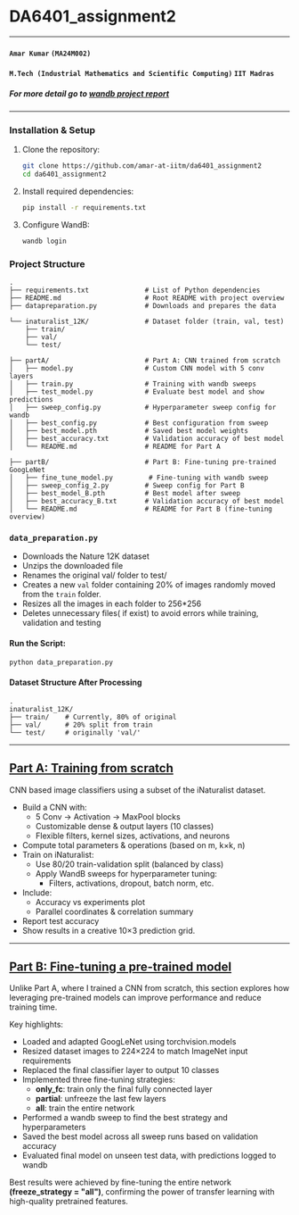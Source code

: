 # DA6401_assignment2
---
#### `Amar Kumar`  `(MA24M002)`
#### `M.Tech (Industrial Mathematics and Scientific Computing)` `IIT Madras`
##### For more detail go to [wandb project report](https://wandb.ai/amar74384-iit-madras/DA6401_assign_2/reports/DA6401-Assignment-2--VmlldzoxMjA0Njg2Ng?accessToken=qkpn51rke34k3nyepwmf0aukpkcrdwq8tattbiaq61jyfvjis6dq0b5jiddgiowb)
---
### Installation & Setup
1. Clone the repository:
   ```bash
   git clone https://github.com/amar-at-iitm/da6401_assignment2
   cd da6401_assignment2
   ```
2. Install required dependencies:
   ```bash
   pip install -r requirements.txt
   ```
3. Configure WandB:
   ```bash
   wandb login
   ```

### Project Structure 
```
.
├── requirements.txt              # List of Python dependencies
├── README.md                     # Root README with project overview
├── datapreparation.py            # Downloads and prepares the data

└── inaturalist_12K/              # Dataset folder (train, val, test)
    ├── train/
    ├── val/
    └── test/

├── partA/                        # Part A: CNN trained from scratch
│   ├── model.py                  # Custom CNN model with 5 conv layers
│   ├── train.py                  # Training with wandb sweeps
│   ├── test_model.py             # Evaluate best model and show predictions
│   ├── sweep_config.py           # Hyperparameter sweep config for wandb
│   ├── best_config.py            # Best configuration from sweep
│   ├── best_model.pth            # Saved best model weights
│   ├── best_accuracy.txt         # Validation accuracy of best model
│   └── README.md                 # README for Part A

├── partB/                        # Part B: Fine-tuning pre-trained GoogLeNet
│   ├── fine_tune_model.py         # Fine-tuning with wandb sweep 
│   ├── sweep_config_2.py         # Sweep config for Part B
│   ├── best_model_B.pth          # Best model after sweep
│   ├── best_accuracy_B.txt       # Validation accuracy of best model
│   └── README.md                 # README for Part B (fine-tuning overview)

```
### `data_preparation.py`
- Downloads the Nature 12K dataset
- Unzips the downloaded file
- Renames the original val/ folder to test/
- Creates a new `val` folder containing 20% of images randomly moved from the `train` folder.
- Resizes all the images in each folder to 256*256
- Deletes unnecessary files( if exist) to avoid errors while training, validation and testing
#### Run the Script:
   ```bash
   python data_preparation.py
   ```
#### Dataset Structure After Processing
```
.
inaturalist_12K/
├── train/    # Currently, 80% of original 
├── val/      # 20% split from train
└── test/     # originally 'val/'
```
---
## [Part A: Training from scratch](https://github.com/amar-at-iitm/da6401_assignment2/tree/main/partA) 

CNN based image classifiers using a subset of the iNaturalist dataset.

- Build a CNN with:
   - 5 Conv → Activation → MaxPool blocks
   - Customizable dense & output layers (10 classes)
   - Flexible filters, kernel sizes, activations, and neurons
- Compute total parameters & operations (based on m, k×k, n)
- Train on iNaturalist:
   - Use 80/20 train-validation split (balanced by class)
   - Apply WandB sweeps for hyperparameter tuning:
      - Filters, activations, dropout, batch norm, etc.
- Include:
   - Accuracy vs experiments plot
   - Parallel coordinates & correlation summary
- Report test accuracy
- Show results in a creative 10×3 prediction grid.
---
## [Part B: Fine-tuning a pre-trained model](https://github.com/amar-at-iitm/da6401_assignment2/tree/main/partB)
Unlike Part A, where I trained a CNN from scratch, this section explores how leveraging pre-trained models can improve performance and reduce training time.

Key highlights:
- Loaded and adapted GoogLeNet using torchvision.models
- Resized dataset images to 224×224 to match ImageNet input requirements
- Replaced the final classifier layer to output 10 classes
- Implemented three fine-tuning strategies:
   - **only_fc**: train only the final fully connected layer
   - **partial**: unfreeze the last few layers
   - **all**: train the entire network
- Performed a wandb sweep to find the best strategy and hyperparameters
- Saved the best model across all sweep runs based on validation accuracy
- Evaluated final model on unseen test data, with predictions logged to wandb

Best results were achieved by fine-tuning the entire network **(freeze_strategy = "all")**, confirming the power of transfer learning with high-quality pretrained features.
